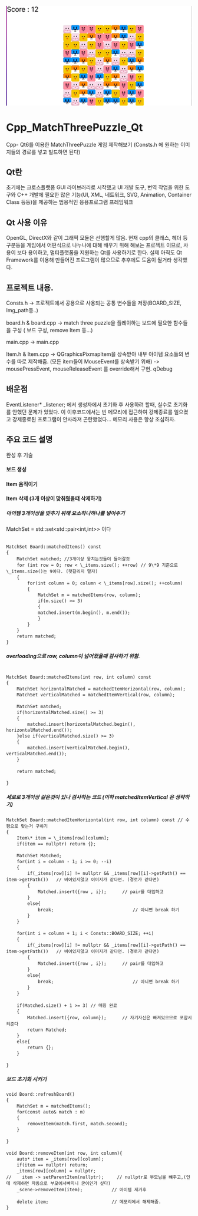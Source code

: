 ![MatchThreepuzzle](match_three_puzzle.gif)
# Cpp_MatchThreePuzzle_Qt

Cpp- Qt6를 이용한 MatchThreePuzzle 게임 제작해보기 (Consts.h 에 원하는 이미지들의 경로를 넣고 빌드하면 된다)

## Qt란

초기에는 크로스플랫폼 GUI 라이브러리로 시작했고 UI 개발 도구,
번역 작업을 위한 도구와 C++ 개발에 필요한 많은 기능(UI, XML, 네트워크, SVG, Animation, Container Class 등등)을 제공하는 범용적인 응용프로그램 프레임워크

## Qt 사용 이유

OpenGL, DirectX와 같이 그래픽 모듈은 선행할게 많음. 현재 cpp의 클래스, 헤더 등 구분등을 게임에서 어떤식으로 나누나에 대해 배우기 위해 해보는 프로젝트 이므로,
사용이 보다 용이하고, 멀티플랫폼을 지원하는 Qt를 사용하기로 한다.
실제 아직도 Qt Framework를 이용해 만들어진 프로그램이 많으므로 추후에도 도움이 될거라 생각했다.

## 프로젝트 내용.

Consts.h -> 프로젝트에서 공용으로 사용되는 공통 변수들을 저장(BOARD_SIZE, Img_path등..)

board.h & board.cpp -> match three puzzle을 플레이하는 보드에 필요한 함수들을 구성 ( 보드 구성, remove Item 등...)

main.cpp -> main.cpp

Item.h & Item.cpp -> QGraphicsPixmapItem을 상속받아 내부 아이템 요소들의 변수를 따로 제작해줌. (모든 item들이 MouseEvent를 상속받기 위해)
-> mousePressEvent, mouseReleaseEvent 를 override해서 구현. qDebug

## 배운점

EventListener\* \_listener; 에서 생성자에서 초기화 후 사용하려 할때, 실수로 초기화를 안했던 문제가 있었다.
이 이후코드에서는 빈 메모리에 접근하여 강제종료를 일으켰고 강제종료된 프로그램이 안사라져 곤란했었다... 메모리 사용은 항상 조심하자.

## 주요 코드 설명

완성 후 기술

#### 보드 생성

#### Item 움직이기

#### Item 삭제 (3개 이상이 맞춰줬을떄 삭제하기)

##### 아이템 3개이상을 맞추기 위해 요소하나하나를 넣어주기
MatchSet = std::set<std::pair<int,int>> 이다

```

MatchSet Board::matchedItems() const
{
    MatchSet matched; //3개이상 뭉치는것들이 들어갈것
    for (int row = 0; row < \_items.size(); ++row) // 9\*9 기준으로 \_items.size()는 9이다. (햇갈리지 말자)
    {
        for(int column = 0; column < \_items[row].size(); ++column)
        {
            MatchSet m = matchedItems(row, column);
            if(m.size() >= 3)
            {
            matched.insert(m.begin(), m.end());
            }
        }
    }
    return matched;
}

```

##### overloading으로 row, column이 넘어왔을때 검사하기 위함.

```

MatchSet Board::matchedItems(int row, int column) const
{
    MatchSet horizontalMatched = matchedItemHorizontal(row, column);
    MatchSet verticalMatched = matchedItemVertical(row, column);

    MatchSet matched;
    if(horizontalMatched.size() >= 3)
    {
        matched.insert(horizontalMatched.begin(), horizontalMatched.end());
    }else if(verticalMatched.size() >= 3)
    {
        matched.insert(verticalMatched.begin(), verticalMatched.end());
    }

    return matched;

}
```

##### 세로로 3개이상 같은것이 있나 검사하는 코드 (이하 matchedItemVertical 은 생략하기)

```
MatchSet Board::matchedItemHorizontal(int row, int column) const // 수평으로 맞는거 구하기
{
    Item\* item = \_items[row][column];
    if(item == nullptr) return {};

    MatchSet Matched;
    for(int i = column - 1; i >= 0; --i)
    {
        if(_items[row][i] != nullptr && _items[row][i]->getPath() == item->getPath())   // 비어있지않고 이미지가 같다면. (경로가 같다면)
        {
            Matched.insert({row , i});      // pair를 대입하고
        }
        else{
            break;                              // 아니면 break 하기
        }
    }

    for(int i = column + 1; i < Consts::BOARD_SIZE; ++i)
    {
        if(_items[row][i] != nullptr && _items[row][i]->getPath() == item->getPath())   // 비어있지않고 이미지가 같다면. (경로가 같다면)
        {
            Matched.insert({row , i});      // pair를 대입하고
        }
        else{
            break;                              // 아니면 break 하기
        }
    }

    if(Matched.size() + 1 >= 3) // 매칭 완료
    {
        Matched.insert({row, column});      // 자기자신은 빠져있으므로 포함시켜준다
        return Matched;
    }
    else{
        return {};
    }

}
```

##### 보드 초기화 시키기

```
void Board::refreshBoard()
{
    MatchSet m = matchedItems();
    for(const auto& match : m)
    {
        removeItem(match.first, match.second);
    }

}

void Board::removeItem(int row, int column){
    auto* item = _items[row][column];
    if(item == nullptr) return;
    _items[row][column] = nullptr;
//    item -> setParentItem(nullptr);     // nullptr로 부모님을 뺴주고,(인데 삭제하면 자동으로 부모에서빠지니 굳이인가 싶다)
    _scene->removeItem(item);           // 아이템 제거후

    delete item;                        // 메모리에서 해제해줌.
}
```
